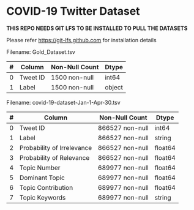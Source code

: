 # COVID-19 Twitter Dataset


**THIS REPO NEEDS GIT LFS TO BE INSTALLED TO PULL THE DATASETS**

Please refer https://git-lfs.github.com for installation details

Filename: Gold_Dataset.tsv

| # | Column | Non-Null Count | Dtype |
|--- |------  |-------------- | ----- |
| 0  | Tweet ID |1500 non-null  | int64 |
| 1  | Label   |1500 non-null  | object|

Filename: covid-19-dataset-Jan-1-Apr-30.tsv

| #  | Column                     |  Non-Null Count  | Dtype   |
|--- | ------                     |  --------------  | -----   |
| 0  | Tweet ID                   |  866527 non-null | int64   |
| 1  | Label                      |  866527 non-null | string  |
| 2  | Probability of Irrelevance |  866527 non-null | float64 |
| 3  | Probability of Relevance   |  866527 non-null | float64 |
| 4  | Topic Number               |  689977 non-null | float64 |
| 5  | Dominant Topic             |  689977 non-null | float64 |
| 6  | Topic Contribution         |  689977 non-null | float64 |
| 7  | Topic Keywords             |  689977 non-null | string  |

